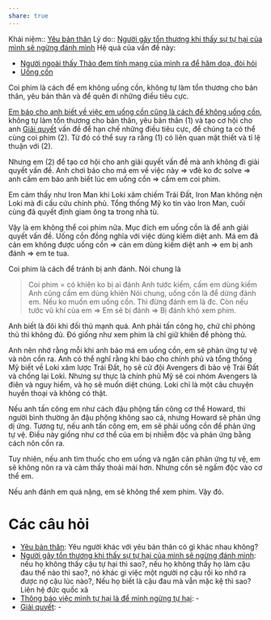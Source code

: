 ```yaml
---
share: true
---
```

Khái niệm:: [Yêu bản thân](../../T%E1%BB%AB%20%C4%91i%E1%BB%83n/T%C3%ADch%20c%E1%BB%B1c/Y%C3%AAu%20b%E1%BA%A3n%20th%C3%A2n.md)
Lý do:: [Người gây tổn thương khi thấy sự tự hại của mình sẽ ngừng đánh mình](../Ng%C6%B0%E1%BB%9Di%20g%C3%A2y%20t%E1%BB%95n%20th%C6%B0%C6%A1ng%20khi%20th%E1%BA%A5y%20s%E1%BB%B1%20t%E1%BB%B1%20h%E1%BA%A1i%20c%E1%BB%A7a%20m%C3%ACnh%20s%E1%BA%BD%20ng%E1%BB%ABng%20%C4%91%C3%A1nh%20m%C3%ACnh.md)
Hệ quả của vấn đề này:
- [Người ngoài thấy Thảo đem tính mạng của mình ra để hăm doạ, đòi hỏi](../../C%C3%A1c%20v%C3%B2ng%20lu%E1%BA%A9n%20qu%E1%BA%A9n/Ti%E1%BA%BFp%20nh%E1%BA%ADn%20c%E1%BB%A7a%20ng%C6%B0%E1%BB%9Di%20ngo%C3%A0i/Ng%C6%B0%E1%BB%9Di%20ngo%C3%A0i%20th%E1%BA%A5y%20Th%E1%BA%A3o%20%C4%91em%20t%C3%ADnh%20m%E1%BA%A1ng%20c%E1%BB%A7a%20m%C3%ACnh%20ra%20%C4%91%E1%BB%83%20h%C4%83m%20do%E1%BA%A1,%20%C4%91%C3%B2i%20h%E1%BB%8Fi.md)
- [Uống cồn](../../H%C3%A0nh%20vi/C%C3%B4ng%20b%E1%BB%91%20s%E1%BB%B1%20t%E1%BB%B1%20h%E1%BA%A1i,%20%C4%91e%20d%E1%BB%8Da/U%E1%BB%91ng%20c%E1%BB%93n.md)


Coi phim là cách để em không uống cồn, không tự làm tổn thương cho bản thân, yêu bản thân và để quên đi những điều tiêu cực.

[Em báo cho anh biết về việc em uống cồn cũng là cách để không uống cồn](./Th%C3%B4ng%20b%C3%A1o%20vi%E1%BB%87c%20m%C3%ACnh%20t%E1%BB%B1%20h%E1%BA%A1i%20l%C3%A0%20%C4%91%E1%BB%83%20m%C3%ACnh%20ng%E1%BB%ABng%20t%E1%BB%B1%20h%E1%BA%A1i.md), không tự làm tổn thương cho bản thân, yêu bản thân (1) và tạo cơ hội cho anh [Giải quyết](../../T%E1%BB%AB%20%C4%91i%E1%BB%83n/T%C3%ADch%20c%E1%BB%B1c/Gi%E1%BA%A3i%20quy%E1%BA%BFt.md) vấn đề để hạn chế những điều tiêu cực, để chúng ta có thể cùng coi phim (2). Từ đó có thể suy ra rằng (1) có liên quan mật thiết và tỉ lệ thuận với (2).

Nhưng em (2) để tạo cơ hội cho anh giải quyết vấn đề mà anh không đi giải quyết  vấn đề. Anh chơi báo cho má em về việc này => vđè ko đc solve => anh cấm em báo anh biết lúc em uống cồn => cấm em coi phim.

Em cảm thấy như Iron Man khi Loki xâm chiếm Trái Đất, Iron Man không nện Loki mà đi cầu cứu chính phủ. Tổng thống Mỹ ko tin vào Iron Man, cuối cùng đã quyết định giam ông ta trong nhà tù.

Vậy là em không thể coi phim nữa. Mục đích em uống cồn là để anh giải quyết vấn đề. Uống cồn đồng nghĩa với việc dùng kiếm diệt anh. Má em đã cản em không được uống cồn => cản em dùng kiếm diệt anh => em bị anh đánh => em te tua.

Coi phim là cách để tránh bị anh đánh. Nói chung là

> Coi phim = có khiên ko bị ai đánh
> Anh tước kiếm, cấm em dùng kiếm
> Anh cũng cấm em dùng khiên
Nói chung, uống cồn là để dừng đánh em. Nếu ko muốn em uống cồn. Thì đừng đánh em là đc. Còn nếu tước vũ khí của em => Em sẽ bị đánh => Bị đánh khó xem phim. 

Anh biết là đôi khi đối thủ mạnh quá. Anh phải tấn công họ, chứ chỉ phòng thủ thì không đủ. Đó giống như xem phim là chỉ giữ khiên để phòng thủ.

Anh nên nhớ rằng mỗi khi anh bảo má em uống cồn, em sẽ phản ứng tự vệ và nôn cồn ra. Anh có thể nghĩ rằng khi báo cho chính phủ và tổng thống Mỹ biết về Loki xâm lược Trái Đất, họ sẽ cử đội Avengers đi bảo vệ Trái Đất và chống lại Loki. Nhưng sự thực là chính phủ Mỹ sẽ coi nhóm Avengers là điên và nguy hiểm, và họ sẽ muốn diệt chúng. Loki chỉ là một câu chuyện huyền thoại và không có thật.

Nếu anh tấn công em như cách đậu phộng tấn công cơ thể Howard, thì người bình thường ăn đậu phộng không sao cả, nhưng Howard sẽ phản ứng dị ứng. Tương tự, nếu anh tấn công em, em sẽ phải uống cồn để phản ứng tự vệ. Điều này giống như cơ thể của em bị nhiễm độc và phản ứng bằng cách nôn cồn ra.

Tuy nhiên, nếu anh tìm thuốc cho em uống và ngăn cản phản ứng tự vệ, em sẽ không nôn ra và cảm thấy thoải mái hơn. Nhưng cồn sẽ ngấm độc vào cơ thể em.

Nếu anh đánh em quá nặng, em sẽ không thể xem phim. Vậy đó.

# Các câu hỏi
- [Yêu bản thân](../../T%E1%BB%AB%20%C4%91i%E1%BB%83n/T%C3%ADch%20c%E1%BB%B1c/Y%C3%AAu%20b%E1%BA%A3n%20th%C3%A2n.md): Yêu người khác với yêu bản thân có gì khác nhau không?
- [Người gây tổn thương khi thấy sự tự hại của mình sẽ ngừng đánh mình](../Ng%C6%B0%E1%BB%9Di%20g%C3%A2y%20t%E1%BB%95n%20th%C6%B0%C6%A1ng%20khi%20th%E1%BA%A5y%20s%E1%BB%B1%20t%E1%BB%B1%20h%E1%BA%A1i%20c%E1%BB%A7a%20m%C3%ACnh%20s%E1%BA%BD%20ng%E1%BB%ABng%20%C4%91%C3%A1nh%20m%C3%ACnh.md): nếu họ không thấy cậu tự hại thì sao?, nếu họ không thấy họ làm cậu đau thế nào thì sao?, nó khác gì việc một người nợ cậu rồi ko nhớ ra được nợ cậu lúc nào?, Nếu họ biết là cậu đau mà vẫn mặc kệ thì sao? Liên hệ đức quốc xã
- [Thông báo việc mình tự hại là để mình ngừng tự hại](./Th%C3%B4ng%20b%C3%A1o%20vi%E1%BB%87c%20m%C3%ACnh%20t%E1%BB%B1%20h%E1%BA%A1i%20l%C3%A0%20%C4%91%E1%BB%83%20m%C3%ACnh%20ng%E1%BB%ABng%20t%E1%BB%B1%20h%E1%BA%A1i.md): \-
- [Giải quyết](../../T%E1%BB%AB%20%C4%91i%E1%BB%83n/T%C3%ADch%20c%E1%BB%B1c/Gi%E1%BA%A3i%20quy%E1%BA%BFt.md): \-

